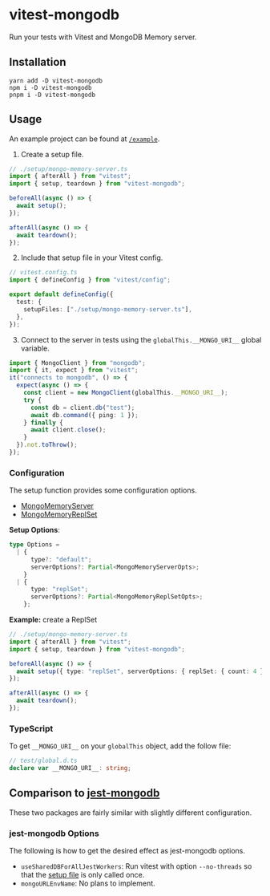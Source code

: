 # vitest-mongodb

Run your tests with Vitest and MongoDB Memory server.

## Installation

```
yarn add -D vitest-mongodb
npm i -D vitest-mongodb
pnpm i -D vitest-mongodb
```

## Usage

An example project can be found at [`/example`](/example).

1. Create a setup file.

```typescript
// ./setup/mongo-memory-server.ts
import { afterAll } from "vitest";
import { setup, teardown } from "vitest-mongodb";

beforeAll(async () => {
  await setup();
});

afterAll(async () => {
  await teardown();
});
```

2. Include that setup file in your Vitest config.

```typescript
// vitest.config.ts
import { defineConfig } from "vitest/config";

export default defineConfig({
  test: {
    setupFiles: ["./setup/mongo-memory-server.ts"],
  },
});
```

3. Connect to the server in tests using the `globalThis.__MONGO_URI__` global variable.

```typescript
import { MongoClient } from "mongodb";
import { it, expect } from "vitest";
it("connects to mongodb", () => {
  expect(async () => {
    const client = new MongoClient(globalThis.__MONGO_URI__);
    try {
      const db = client.db("test");
      await db.command({ ping: 1 });
    } finally {
      await client.close();
    }
  }).not.toThrow();
});
```

### Configuration

The setup function provides some configuration options.

- [MongoMemoryServer](https://github.com/nodkz/mongodb-memory-server#available-options-for-mongomemoryserver)
- [MongoMemoryReplSet](https://github.com/nodkz/mongodb-memory-server#available-options-for-mongomemoryreplset)

**Setup Options**:

```typescript
type Options =
  | {
      type?: "default";
      serverOptions?: Partial<MongoMemoryServerOpts>;
    }
  | {
      type: "replSet";
      serverOptions?: Partial<MongoMemoryReplSetOpts>;
    };
```

**Example:** create a ReplSet

```typescript
// ./setup/mongo-memory-server.ts
import { afterAll } from "vitest";
import { setup, teardown } from "vitest-mongodb";

beforeAll(async () => {
  await setup({ type: "replSet", serverOptions: { replSet: { count: 4 } } });
});

afterAll(async () => {
  await teardown();
});
```

### TypeScript

To get `__MONGO_URI__` on your `globalThis` object, add the follow file:

```typescript
// test/global.d.ts
declare var __MONGO_URI__: string;
```

## Comparison to [jest-mongodb](https://github.com/shelfio/jest-mongodb)

These two packages are fairly similar with slightly different configuration.

### jest-mongodb Options

The following is how to get the desired effect as jest-mongodb options.

- `useSharedDBForAllJestWorkers`: Run vitest with option `--no-threads` so that the [setup file](https://vitest.dev/config/#setupfiles) is only called once.
- `mongoURLEnvName`: No plans to implement.
